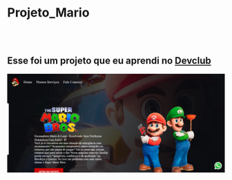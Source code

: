 <h1>Projeto_Mario</h1>
<br>
<br>
<h2>Esse foi um projeto que eu aprendi no <a href="https://rodolfomori.com.br/devclub/">Devclub</a></h2>

<img src="https://github.com/jhonatan583/Meu-primeiro-projeto-mario/blob/main/img/desktop.png?raw=true">
